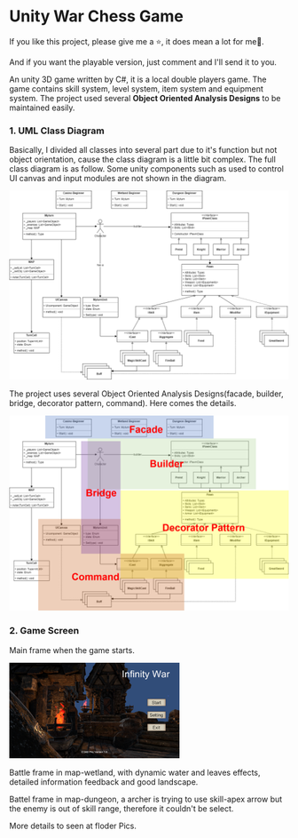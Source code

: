 # Unity War Chess Game
If you like this project, please give me a ⭐, it does mean a lot for me🙏.


And if you want the playable version, just comment and I'll send it to you.


An unity 3D game written by C#, it is a local double players game. The game contains skill system, level system, item system and equipment system. The project used several **Object Oriented Analysis Designs** to be maintained easily. 



### 1.	UML Class Diagram

Basically, I divided all classes into several part due to it's function but not object orientation, cause the class diagram is a little bit complex. The full class diagram is as follow. Some unity components such as used to control UI canvas and input modules are not  shown in the diagram.

<img src="https://raw.githubusercontent.com/Kazawaryu/Unity_Warchess_Game/main/Pics/ClassMap.png" style="zoom:67%;" />



The project uses several Object Oriented Analysis Designs(facade, builder, bridge, decorator pattern, command). Here comes the details.

<img src="https://raw.githubusercontent.com/Kazawaryu/Unity_Warchess_Game/main/Pics/OOwordClassMap.png" style="zoom: 50%;" />





### 2.	Game Screen

Main frame when the game starts.

<img src="https://raw.githubusercontent.com/Kazawaryu/Unity_Warchess_Game/main/Pics/BeginFrame.png" style="zoom: 30%;" />



Battle frame in map-wetland, with dynamic water and leaves effects, detailed information feedback and good landscape.

Battel frame in map-dungeon, a archer is trying to use skill-apex arrow but the enemy is out of skill range, therefore it couldn't be select.

More details to seen at floder Pics.

